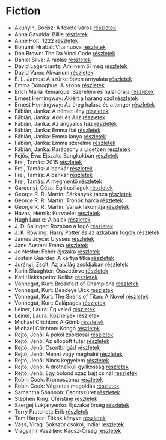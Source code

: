 # Fiction

- Akunyin, Borisz: A fekete város [részletek](_details/Akunyin%2C%20Borisz.md#id_1111)
- Anna Gavalda: Billie [részletek](_details/Anna%20Gavalda.md#id_959)
- Anne Holt: 1222 [részletek](_details/Anne%20Holt.md#id_958)
- Bohumil Hrabal: Vita nuova [részletek](_details/Bohumil%20Hrabal.md#id_453)
- Dan Brown: The Da Vinci Code [részletek](_details/Dan%20Brown.md#id_1639)
- Daniel Silva: A rablás [részletek](_details/Daniel%20Silva.md#id_957)
- David Lagercrantz: Ami nem öl meg [részletek](_details/David%20Lagercrantz.md#id_960)
- David Vann: Akvárium [részletek](_details/David%20Vann.md#id_946)
- E. L. James: A szürke ötven árnyalata [részletek](_details/E.%20L.%20James.md#id_466)
- Emma Donoghue: A szoba [részletek](_details/Emma%20Donoghue.md#id_356)
- Erich Maria Remarque: Szerelem és halál órája [részletek](_details/Erich%20Maria%20Remarque.md#id_313)
- Ernest Hemingway: Akiért a harang szól [részletek](_details/Ernest%20Hemingway.md#id_1196)
- Ernest Hemingway: Az öreg halász és a tenger [részletek](_details/Ernest%20Hemingway.md#id_1025)
- Fábián, Janka: A német lány [részletek](_details/F%C3%A1bi%C3%A1n%2C%20Janka.md#id_645)
- Fábián, Janka: Adél és Aliz [részletek](_details/F%C3%A1bi%C3%A1n%2C%20Janka.md#id_633)
- Fábián, Janka: Az angyalos ház [részletek](_details/F%C3%A1bi%C3%A1n%2C%20Janka.md#id_594)
- Fábián, Janka: Emma fiai [részletek](_details/F%C3%A1bi%C3%A1n%2C%20Janka.md#id_595)
- Fábián, Janka: Emma lánya [részletek](_details/F%C3%A1bi%C3%A1n%2C%20Janka.md#id_596)
- Fábián, Janka: Emma szerelme [részletek](_details/F%C3%A1bi%C3%A1n%2C%20Janka.md#id_597)
- Fábián, Janka: Karácsony a Ligetben [részletek](_details/F%C3%A1bi%C3%A1n%2C%20Janka.md#id_643)
- Fejős, Éva: Éjszaka Bangkokban [részletek](_details/Fej%C5%91s%2C%20%C3%89va.md#id_773)
- Frei, Tamás: 2015 [részletek](_details/Frei%2C%20Tam%C3%A1s.md#id_1493)
- Frei, Tamás: A bankár [részletek](_details/Frei%2C%20Tam%C3%A1s.md#id_108)
- Frei, Tamás: A bankár [részletek](_details/Frei%2C%20Tam%C3%A1s.md#id_972)
- Frei, Tamás: A megmentő [részletek](_details/Frei%2C%20Tam%C3%A1s.md#id_107)
- Gárdonyi, Géza: Egri csillagok [részletek](_details/G%C3%A1rdonyi%2C%20G%C3%A9za.md#id_1603)
- George R. R. Martin: Sárkányok tánca [részletek](_details/George%20R.%20R.%20Martin.md#id_898)
- George R. R. Martin: Trónok harca [részletek](_details/George%20R.%20R.%20Martin.md#id_420)
- George R. R. Martin: Varjak lakomája [részletek](_details/George%20R.%20R.%20Martin.md#id_419)
- Havas, Henrik: Kurvaélet [részletek](_details/Havas%2C%20Henrik.md#id_477)
- Hugh Laurie: A balek [részletek](_details/Hugh%20Laurie.md#id_162)
- J. D. Salinger: Rozsban a fogó [részletek](_details/J.%20D.%20Salinger.md#id_1409)
- J. K. Rowling: Harry Potter és az azkabani fogoly [részletek](_details/J.%20K.%20Rowling.md#id_20)
- James Joyce: Ulysses [részletek](_details/James%20Joyce.md#id_1473)
- Jane Austen: Emma [részletek](_details/Jane%20Austen.md#id_57)
- Jo Nesbø: Fehér éjszaka [részletek](_details/Jo%20Nesb%C3%B8.md#id_978)
- Jostein Gaarder: A kártya titka [részletek](_details/Jostein%20Gaarder.md#id_1410)
- Jurányi, Zsolt: Az alvilág zsoldjában [részletek](_details/Jur%C3%A1nyi%2C%20Zsolt.md#id_374)
- Karin Slaughter: Összetörve [részletek](_details/Karin%20Slaughter.md#id_1488)
- Kati Hiekkapelto: Kolibri [részletek](_details/Kati%20Hiekkapelto.md#id_1198)
- Vonnegut, Kurt: Breakfast of Champions [részletek](_details/Vonnegut%2C%20Kurt.md#id_1614)
- Vonnegut, Kurt: Deadeye Dick [részletek](_details/Vonnegut%2C%20Kurt.md#id_1616)
- Vonnegut, Kurt: The Sirens of Titan: A Novel [részletek](_details/Vonnegut%2C%20Kurt.md#id_1621)
- Vonnegut, Kurt: Galápagos [részletek](_details/Vonnegut%2C%20Kurt.md#id_1619)
- Leiner, Laura: Ég veled [részletek](_details/Leiner%2C%20Laura.md#id_1476)
- Leiner, Laura: Közhelyek [részletek](_details/Leiner%2C%20Laura.md#id_1481)
- Michael Crichton: A Gömb [részletek](_details/Michael%20Crichton.md#id_753)
- Michael Crichton: Kongó [részletek](_details/Michael%20Crichton.md#id_756)
- Rejtő, Jenő: A pokol zsoldosai [részletek](_details/Rejt%C5%91%2C%20Jen%C5%91.md#id_124)
- Rejtő, Jenő: Az ellopott futár [részletek](_details/Rejt%C5%91%2C%20Jen%C5%91.md#id_133)
- Rejtő, Jenő: Csontbrigád [részletek](_details/Rejt%C5%91%2C%20Jen%C5%91.md#id_139)
- Rejtő, Jenő: Menni vagy meghalni [részletek](_details/Rejt%C5%91%2C%20Jen%C5%91.md#id_145)
- Rejtő, Jenő: Nincs kegyelem [részletek](_details/Rejt%C5%91%2C%20Jen%C5%91.md#id_146)
- Rejtő, Jenő: A drótnélküli gyilkosság [részletek](_details/Rejt%C5%91%2C%20Jen%C5%91.md#id_127)
- Rejtő, Jenő: Egy bolond száz bajt csinál [részletek](_details/Rejt%C5%91%2C%20Jen%C5%91.md#id_140)
- Robin Cook: Kromoszóma [részletek](_details/Robin%20Cook.md#id_95)
- Robin Cook: Végzetes megoldás [részletek](_details/Robin%20Cook.md#id_105)
- Samantha Shannon: Csontszüret [részletek](_details/Samantha%20Shannon.md#id_1005)
- Stephen King: Christine [részletek](_details/Stephen%20King.md#id_551)
- Szergej Lukjanyenko: Éjszakai őrség [részletek](_details/Szergej%20Lukjanyenko.md#id_461)
- Terry Pratchett: Erik [részletek](_details/Terry%20Pratchett.md#id_699)
- Tom Harper: Titkok könyve [részletek](_details/Tom%20Harper.md#id_614)
- Vass, Virág: Sokszor csókol, India! [részletek](_details/Vass%2C%20Vir%C3%A1g.md#id_309)
- Vlagyimir Vasziljev: Káosz-Őrség [részletek](_details/Vlagyimir%20Vasziljev.md#id_460)